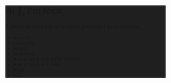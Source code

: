 <div style="background-color:#1F1F1F">

<h1>Hi 👋, I'm Nick</h1>

<h3>3 years of working on various projects I have learned:</h3>
<ul>
  <li>NodeJS</li>
  <li>Javascript</li>
  <li>MySQL</li>
  <li>Discord.js</li>
  <li>How to work with HTTP request</li>
  <li>How to work with APIs</li>
  <li>HTML</li>
  <li>CSS</li>
</ul>  
